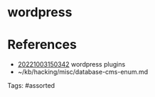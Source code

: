 # wordpress

# References
- [20221003150342](/zet/20221003150342/README.md) wordpress plugins
- ~/kb/hacking/misc/database-cms-enum.md

Tags:
    #assorted

